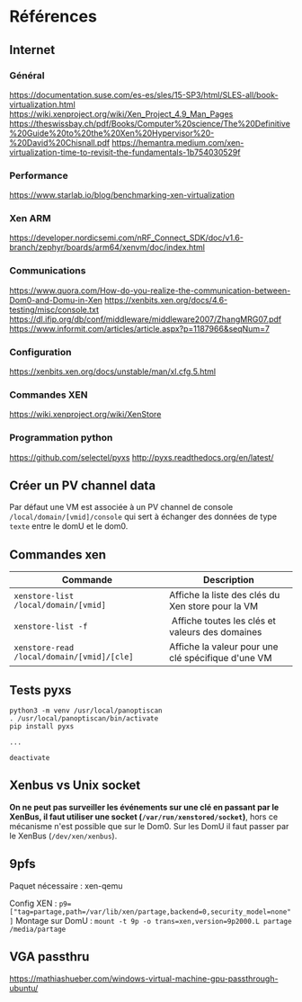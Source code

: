 # Références

## Internet

### Général

https://documentation.suse.com/es-es/sles/15-SP3/html/SLES-all/book-virtualization.html 
https://wiki.xenproject.org/wiki/Xen_Project_4.9_Man_Pages
https://theswissbay.ch/pdf/Books/Computer%20science/The%20Definitive%20Guide%20to%20the%20Xen%20Hypervisor%20-%20David%20Chisnall.pdf 
https://hemantra.medium.com/xen-virtualization-time-to-revisit-the-fundamentals-1b754030529f 

### Performance

https://www.starlab.io/blog/benchmarking-xen-virtualization

### Xen ARM

https://developer.nordicsemi.com/nRF_Connect_SDK/doc/v1.6-branch/zephyr/boards/arm64/xenvm/doc/index.html

### Communications

https://www.quora.com/How-do-you-realize-the-communication-between-Dom0-and-Domu-in-Xen 
https://xenbits.xen.org/docs/4.6-testing/misc/console.txt
https://dl.ifip.org/db/conf/middleware/middleware2007/ZhangMRG07.pdf 
https://www.informit.com/articles/article.aspx?p=1187966&seqNum=7

### Configuration

https://xenbits.xen.org/docs/unstable/man/xl.cfg.5.html

### Commandes XEN

https://wiki.xenproject.org/wiki/XenStore

### Programmation python

https://github.com/selectel/pyxs
http://pyxs.readthedocs.org/en/latest/

## Créer un PV channel data 

Par défaut une VM est associée à un PV channel de console `/local/domain/[vmid]/console` qui sert à échanger des données de type `texte` entre le domU et le dom0.

## Commandes xen

| Commande | Description |
|-------|--------|
| `xenstore-list /local/domain/[vmid]` | Affiche la liste des clés du Xen store pour la VM |
| `xenstore-list -f` | Affiche toutes les clés et valeurs des domaines |
| `xenstore-read /local/domain/[vmid]/[cle]` | Affiche la valeur pour une clé spécifique d'une VM |

## Tests pyxs

```
python3 -m venv /usr/local/panoptiscan
. /usr/local/panoptiscan/bin/activate
pip install pyxs

...

deactivate
```

## Xenbus vs Unix socket

**On ne peut pas surveiller les événements sur une clé en passant par le XenBus, il faut utiliser une socket (`/var/run/xenstored/socket`)**, hors ce mécanisme n'est possible que sur le Dom0. Sur les DomU il faut passer par le XenBus (`/dev/xen/xenbus`).

## 9pfs

Paquet nécessaire : xen-qemu

Config XEN : `p9=["tag=partage,path=/var/lib/xen/partage,backend=0,security_model=none"]`
Montage sur DomU : `mount -t 9p -o trans=xen,version=9p2000.L partage /media/partage`

## VGA passthru

https://mathiashueber.com/windows-virtual-machine-gpu-passthrough-ubuntu/
